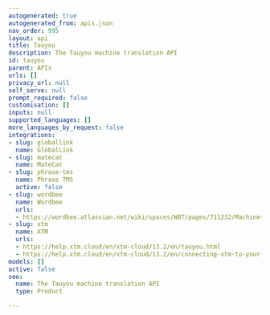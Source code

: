 ```yaml
---
autogenerated: true
autogenerated_from: apis.json
nav_order: 995
layout: api
title: Tauyou
description: The Tauyou machine translation API
id: tauyou
parent: APIs
urls: []
privacy_url: null
self_serve: null
prompt_required: false
customisation: []
inputs: null
supported_languages: []
more_languages_by_request: false
integrations:
- slug: globallink
  name: GlobalLink
- slug: matecat
  name: MateCat
- slug: phrase-tms
  name: Phrase TMS
  active: false
- slug: wordbee
  name: Wordbee
  urls:
  - https://wordbee.atlassian.net/wiki/spaces/WBT/pages/711232/Machine+Translation+Settings
- slug: xtm
  name: XTM
  urls:
  - https://help.xtm.cloud/en/xtm-cloud/13.2/en/tauyou.html
  - https://help.xtm.cloud/en/xtm-cloud/13.2/en/connecting-xtm-to-your-tauyou-mt-engine.html
models: []
active: false
seo:
  name: The Tauyou machine translation API
  type: Product

---
```


